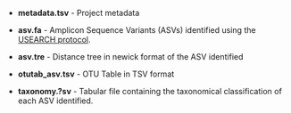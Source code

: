 * **metadata.tsv** - Project metadata

* **asv.fa** - Amplicon Sequence Variants (ASVs) identified using the [USEARCH protocol](https://github.com/quadram-institute-bioscience/bambi-its/wiki/USEARCH).
 
* **asv.tre** - Distance tree in newick format of the ASV identified

* **otutab_asv.tsv** - OTU Table in TSV format

* **taxonomy.?sv** - Tabular file containing the taxonomical classification of each ASV identified.
